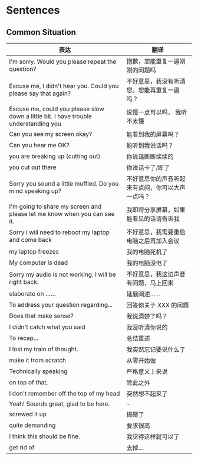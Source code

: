 # Sentences

## Common Situation

| 表达                                                                                 | 翻译                                             |
| ------------------------------------------------------------------------------------ | ------------------------------------------------ |
| I'm sorry. Would you please repeat the question?                                     | 抱歉，您能重复一遍刚刚的问题吗                   |
| Excuse me, I didn't hear you. Could you please say that again?                       | 不好意思，我没有听清您。您能再重复一遍吗？       |
| Excuse me, could you please slow down a little bit. I have trouble understanding you | 说慢一点可以吗， 我听不太懂                      |
| Can you see my screen okay?                                                          | 能看到我的屏幕吗？                               |
| Can you hear me OK?                                                                  | 能听到我说话吗？                                 |
| you are breaking up (cutting out)                                                    | 你说话断断续续的                                 |
| you cut out there                                                                    | 你说话卡了/断了                                  |
| Sorry you sound a little muffled. Do you mind speaking up?                           | 不好意思你的声音听起来有点闷，你可以大声一点吗？ |
| I'm going to share my screen and please let me know when you can see it.             | 我即将分享屏幕，如果能看见的话请告诉我           |
| Sorry I will need to reboot my laptop and come back                                  | 不好意思，我需要重启电脑之后再加入会议           |
| my laptop freezes                                                                    | 我的电脑死机了                                   |
| My computer is dead                                                                  | 我的电脑没电了                                   |
| Sorry my audio is not working. I will be right back.                                 | 不好意思，我这边声音有问题，马上回来             |
| elaborate on ……                                                                      | 延展阐述……                                       |
| To address your question regarding...                                                | 回答你关于 XXX 的问题                            |
| Does that make sense?                                                                | 我说清楚了吗？                                   |
| I didn't catch what you said                                                         | 我没听清你说的                                   |
| To recap...                                                                          | 总结重述                                         |
| I lost my train of thought.                                                          | 我突然忘记要说什么了                             |
| make it from scratch                                                                 | 从零开始做                                       |
| Technically speaking                                                                 | 严格意义上来说                                   |
| on top of that,                                                                      | 除此之外                                         |
| I don't remember off the top of my head                                              | 突然想不起来了                                   |
| Yeah! Sounds great, glad to be here.                                                 | -                                                |
| screwed it up                                                                        | 搞砸了                                           |
| quite demanding                                                                      | 要求很高                                         |
| I think this should be fine.                                                         | 我觉得这样就可以了                               |
| get rid of                                                                           | 去掉...                                          |
